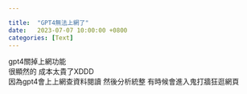 ```yaml
---

title:  "GPT4無法上網了"
date:   2023-07-07 10:00:00 +0800
categories: [Text]
---
```


gpt4關掉上網功能  
很顯然的  成本太貴了XDDD  
因為gpt4會上上網查資料閱讀 然後分析統整  有時候會進入鬼打牆狂逛網頁  